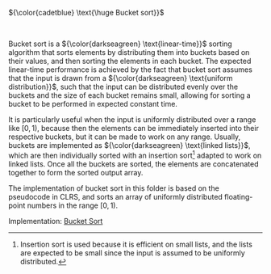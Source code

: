 ${\color{cadetblue} \text{\huge Bucket sort}}$

<br/>

Bucket sort is a ${\color{darkseagreen} \text{linear-time}}$ sorting algorithm that sorts elements by distributing them into buckets based on their values, and then sorting the elements in each bucket. The expected linear-time performance is achieved by the fact that bucket sort assumes that the input is drawn from a ${\color{darkseagreen} \text{uniform distribution}}$, such that the input can be distributed evenly over the buckets and the size of each bucket remains small, allowing for sorting a bucket to be performed in expected constant time.

It is particularly useful when the input is uniformly distributed over a range like $[0,1)$, because then the elements can be immediately inserted into their respective buckets, but it can be made to work on any range. Usually, buckets are implemented as ${\color{darkseagreen} \text{linked lists}}$, which are then individually sorted with an insertion sort[^1] adapted to work on linked lists. Once all the buckets are sorted, the elements are concatenated together to form the sorted output array.

The implementation of bucket sort in this folder is based on the pseudocode in CLRS, and sorts an array of uniformly distributed floating-point numbers in the range $[0,1)$.

Implementation: [Bucket Sort](https://github.com/pl3onasm/CLRS/blob/main/algorithms/sorting/bucket-sort/bucketsort.c)

[^1]: Insertion sort is used because it is efficient on small lists, and the lists are expected to be small since the input is assumed to be uniformly distributed.
